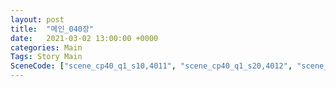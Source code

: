 ```yaml
---
layout: post
title:  "메인_040장"
date:   2021-03-02 13:00:00 +0000
categories: Main
Tags: Story Main
SceneCode: ["scene_cp40_q1_s10,4011", "scene_cp40_q1_s20,4012", "scene_cp40_q2_s10,4021", "scene_cp40_q2_s20,4022", "scene_cp40_q3_s10,4031", "scene_cp40_q3_s20,4032", "scene_cp40_q3_s30,4033", "scene_cp40_q4_s10,4041", "scene_cp40_q4_s20,4042", "scene_cp40_q4_s30,4043"]
---
```


